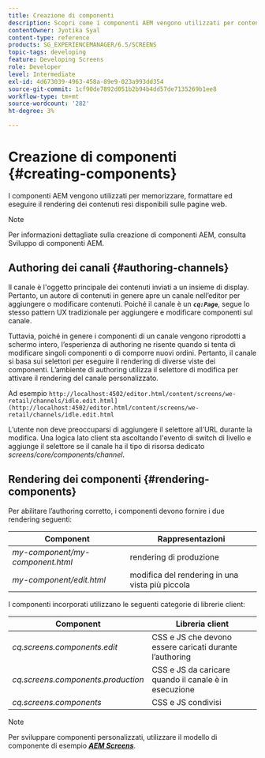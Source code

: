 ```yaml
---
title: Creazione di componenti
description: Scopri come i componenti AEM vengono utilizzati per contenere, formattare ed eseguire il rendering dei contenuti resi disponibili sulle tue pagine web.
contentOwner: Jyotika Syal
content-type: reference
products: SG_EXPERIENCEMANAGER/6.5/SCREENS
topic-tags: developing
feature: Developing Screens
role: Developer
level: Intermediate
exl-id: 4d673039-4963-458a-89e9-023a993dd354
source-git-commit: 1cf90de7892d051b2b94b4dd57de7135269b1ee8
workflow-type: tm+mt
source-wordcount: '282'
ht-degree: 3%

---
```


# Creazione di componenti {#creating-components}

I componenti AEM vengono utilizzati per memorizzare, formattare ed eseguire il rendering dei contenuti resi disponibili sulle pagine web.

>[!NOTE]
>
>Per informazioni dettagliate sulla creazione di componenti AEM, consulta Sviluppo di componenti AEM.

## Authoring dei canali {#authoring-channels}

Il canale è l&#39;oggetto principale dei contenuti inviati a un insieme di display. Pertanto, un autore di contenuti in genere apre un canale nell’editor per aggiungere o modificare contenuti. Poiché il canale è un ***`cq:Page`***, segue lo stesso pattern UX tradizionale per aggiungere e modificare componenti sul canale.

Tuttavia, poiché in genere i componenti di un canale vengono riprodotti a schermo intero, l’esperienza di authoring ne risente quando si tenta di modificare singoli componenti o di comporre nuovi ordini. Pertanto, il canale si basa sui selettori per eseguire il rendering di diverse viste dei componenti. L’ambiente di authoring utilizza il selettore di modifica per attivare il rendering del canale personalizzato.

Ad esempio `http://localhost:4502/editor.html/content/screens/we-retail/channels/idle.edit.html](http://localhost:4502/editor.html/content/screens/we-retail/channels/idle.edit.html`

L’utente non deve preoccuparsi di aggiungere il selettore all’URL durante la modifica. Una logica lato client sta ascoltando l&#39;evento di switch di livello e aggiunge il selettore se il canale ha il tipo di risorsa dedicato *screens/core/components/channel*.

## Rendering dei componenti {#rendering-components}

Per abilitare l’authoring corretto, i componenti devono fornire i due rendering seguenti:

| **Component** | **Rappresentazioni** |
|---|---|
| *my-component/my-component.html* | rendering di produzione |
| *my-component/edit.html* | modifica del rendering in una vista più piccola |

I componenti incorporati utilizzano le seguenti categorie di librerie client:

| **Component** | **Libreria client** |
|---|---|
| *cq.screens.components.edit* | CSS e JS che devono essere caricati durante l’authoring |
| *cq.screens.components.production* | CSS e JS da caricare quando il canale è in esecuzione |
| *cq.screens.components* | CSS e JS condivisi |

>[!NOTE]
>
>Per sviluppare componenti personalizzati, utilizzare il modello di componente di esempio ***[AEM Screens](https://github.com/Adobe-Marketing-Cloud/aem-screens-component-template)***.
